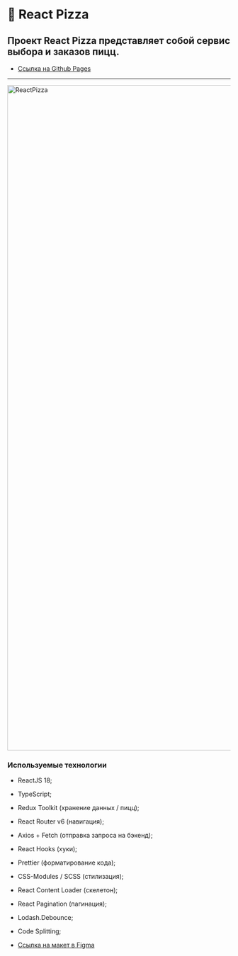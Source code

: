 # 🍕 React Pizza

##  Проект React Pizza представляет собой сервис выбора и заказов пицц.

* [Ссылка на Github Pages](https://mikhailyandex.github.io/ReactPizza/)
----

<img width="1503" alt="ReactPizza" src="https://github.com/MikhailYandex/ReactPizza/assets/114576286/44083b5f-ce15-4ce4-8c90-f2439038a740">

### Используемые технологии
* ReactJS 18;
* TypeScript;
* Redux Toolkit (хранение данных / пицц);
* React Router v6 (навигация);
* Axios + Fetch (отправка запроса на бэкенд);
* React Hooks (хуки);
* Prettier (форматирование кода);
* CSS-Modules / SCSS (стилизация);
* React Content Loader (скелетон);
* React Pagination (пагинация);
* Lodash.Debounce;
* Code Splitting;

* [Ссылка на макет в Figma](https://www.figma.com/file/wWUnQwvRDWBfPx1v1pCAfO/React-Pizza?type=design&node-id=0-1&mode=design&t=MXhVxGSPx35WjNRM-0)

